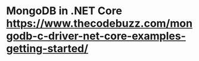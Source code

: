 # MongoDB in .NET Core https://www.thecodebuzz.com/mongodb-c-driver-net-core-examples-getting-started/
